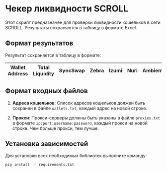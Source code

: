 # Чекер ликвидности SCROLL

Этот скрипт предназначен для проверки ликвидности кошельков в сети SCROLL. Результаты сохраняются в таблицу в формате Excel.

## Формат результатов

Результат сохраняется в таблицу в формате:

| Wallet Address | Total Liquidity | SyncSwap | Zebra | Izumi | Nuri | Ambient | CogFinance | Aave | Rho Markets | Compound | LayerBank |
|----------------|-----------------|----------|-------|-------|------|---------|------------|------|-------------|----------|-----------|

## Формат входных файлов

1. **Адреса кошельков**: Список адресов кошельков должен быть сохранен в файле `wallets.txt`, каждый адрес на новой строке.

2. **Прокси**: Прокси-серверы должны быть указаны в файле `proxies.txt` в формате `ip:port:username:password`, каждый прокси на новой строке. Чем больше прокси, тем лучше.

## Установка зависимостей

Для установки всех необходимых библиотек выполните команду:

```bash
pip install -r requirements.txt
